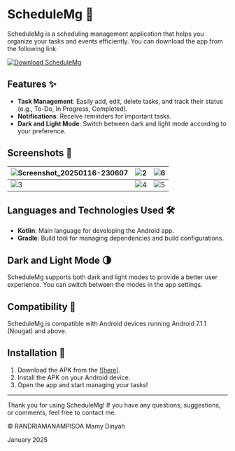 # ScheduleMg 📅

ScheduleMg is a scheduling management application that helps you organize your tasks and events efficiently. You can download the app from the following link:

[![Download ScheduleMg](https://img.shields.io/badge/Download-ScheduleMg-blue)](https://drive.google.com/file/d/1xpf3trwOAsUYK15s9oMesECz_7dWSffe/view?usp=sharing)

## Features ✨

- **Task Management**: Easily add, edit, delete tasks, and track their status (e.g., To-Do, In Progress, Completed).
- **Notifications**: Receive reminders for important tasks.
- **Dark and Light Mode**: Switch between dark and light mode according to your preference.

## Screenshots 📸

| ![Screenshot_20250116-230607](https://github.com/user-attachments/assets/7a092efd-e70a-4fe6-b042-8990d0b351ff) | ![2](https://github.com/user-attachments/assets/fc4f98d8-a9f3-4a65-97cc-ae7fce13458c) | ![6](https://github.com/user-attachments/assets/27ec09f0-7593-4e38-90a3-00e489c3a9fa) |
|---|---|---|
| ![3](https://github.com/user-attachments/assets/ac637de5-8b0f-4fc2-9e81-122abd8f25f4) | ![4](https://github.com/user-attachments/assets/ae5a96b1-bee9-4ef7-ba27-1c024a1bcc35) | ![5](https://github.com/user-attachments/assets/f7951fa7-f941-4321-a55c-296248874d8c) |

## Languages and Technologies Used 🛠️

- **Kotlin**: Main language for developing the Android app.
- **Gradle**: Build tool for managing dependencies and build configurations.

## Dark and Light Mode 🌗

ScheduleMg supports both dark and light modes to provide a better user experience. You can switch between the modes in the app settings.

## Compatibility 📱

ScheduleMg is compatible with Android devices running Android 7.1.1 (Nougat) and above.

## Installation 🚀

1. Download the APK from the [![here]](https://drive.google.com/file/d/1xpf3trwOAsUYK15s9oMesECz_7dWSffe/view?usp=sharing).
2. Install the APK on your Android device.
3. Open the app and start managing your tasks!

---

Thank you for using ScheduleMg! If you have any questions, suggestions, or comments, feel free to contact me.

© RANDRIAMANAMPISOA Mamy Dinyah

January 2025
